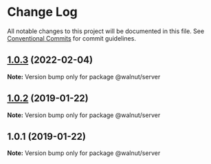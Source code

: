 # Change Log

All notable changes to this project will be documented in this file.
See [Conventional Commits](https://conventionalcommits.org) for commit guidelines.

## [1.0.3](https://github.com/Jdruwe/yarn-workspaces-example/compare/v1.0.2...v1.0.3) (2022-02-04)

**Note:** Version bump only for package @walnut/server





## [1.0.2](https://github.com/benawad/yarn-workspaces-example/compare/v1.0.1...v1.0.2) (2019-01-22)

**Note:** Version bump only for package @walnut/server





## 1.0.1 (2019-01-22)

**Note:** Version bump only for package @walnut/server
